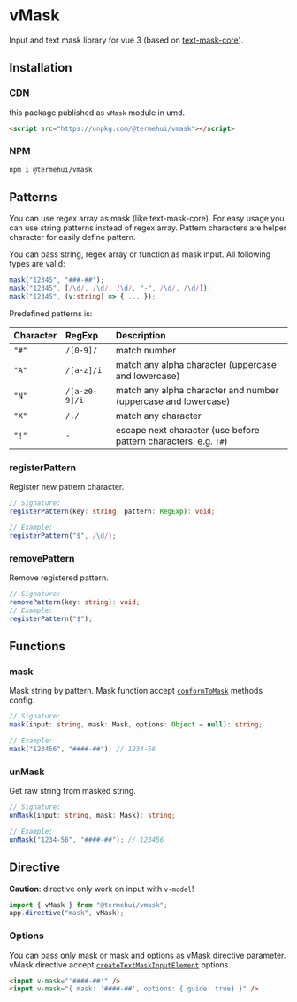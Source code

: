 # vMask

Input and text mask library for vue 3 (based on [text-mask-core](https://www.npmjs.com/package/text-mask-core)).

## Installation

### CDN

this package published as `vMask` module in umd.

```html
<script src="https://unpkg.com/@termehui/vmask"></script>
```

### NPM

```bash
npm i @termehui/vmask
```

## Patterns

You can use regex array as mask (like text-mask-core). For easy usage you can use string patterns instead of regex array.
Pattern characters are helper character for easily define pattern.

You can pass string, regex array or function as mask input. All following types are valid:

```ts
mask("12345", "###-##");
mask("12345", [/\d/, /\d/, /\d/, "-", /\d/, /\d/]);
mask("12345", (v:string) => { ... });
```

Predefined patterns is:

| Character | RegExp        | Description                                                      |
| :-------- | :------------ | :--------------------------------------------------------------- |
| `"#"`     | `/[0-9]/`     | match number                                                     |
| `"A"`     | `/[a-z]/i`    | match any alpha character (uppercase and lowercase)              |
| `"N"`     | `/[a-z0-9]/i` | match any alpha character and number (uppercase and lowercase)   |
| `"X"`     | `/./`         | match any character                                              |
| `"!"`     | `-`           | escape next character (use before pattern characters. e.g. `!#`) |

### registerPattern

Register new pattern character.

```ts
// Signature:
registerPattern(key: string, pattern: RegExp): void;

// Example:
registerPattern("$", /\d/);
```

### removePattern

Remove registered pattern.

```ts
// Signature:
removePattern(key: string): void;
// Example:
registerPattern("$");
```

## Functions

### mask

Mask string by pattern. Mask function accept [`conformToMask`](https://github.com/text-mask/text-mask/blob/master/componentDocumentation.md#readme) methods config.

```ts
// Signature:
mask(input: string, mask: Mask, options: Object = null): string;

// Example:
mask("123456", "####-##"); // 1234-56
```

### unMask

Get raw string from masked string.

```ts
// Signature:
unMask(input: string, mask: Mask): string;

// Example:
unMask("1234-56", "####-##"); // 123456
```

## Directive

**Caution**: directive only work on input with `v-model`!

```ts
import { vMask } from "@termehui/vmask";
app.directive("mask", vMask);
```

### Options

You can pass only mask or mask and options as vMask directive parameter. vMask directive accept [`createTextMaskInputElement`](https://github.com/text-mask/text-mask/blob/master/componentDocumentation.md#readme) options.

```html
<input v-mask="'####-##'" />
<input v-mask="{ mask: '####-##', options: { guide: true} }" />
```
